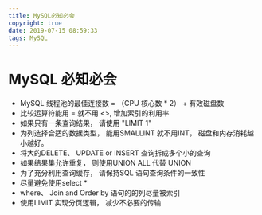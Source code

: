 ```yaml
---
title: MySQL必知必会
copyright: true
date: 2019-07-15 08:59:33
tags: MySQL
---
```


# MySQL 必知必会

- MySQL 线程池的最佳连接数 = （CPU 核心数 * 2） + 有效磁盘数
- 比较运算符能用 = 就不用 <>, 增加索引的利用率
- 如果只有一条查询结果， 请使用 "LIMIT 1"
- 为列选择合适的数据类型， 能用SMALLINT 就不用INT， 磁盘和内存消耗越小越好。
- 将大的DELETE、 UPDATE or INSERT 查询拆成多个小的查询
- 如果结果集允许重复， 则使用UNION ALL 代替 UNION
- 为了充分利用查询缓存， 请保持SQL 语句查询条件的一致性
- 尽量避免使用select *
- where、 Join and Order by 语句的的列尽量被索引
- 使用LIMIT 实现分页逻辑， 减少不必要的传输

